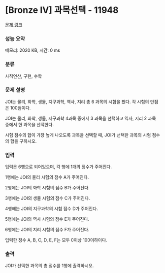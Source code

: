 # [Bronze IV] 과목선택 - 11948 

[문제 링크](https://www.acmicpc.net/problem/11948) 

### 성능 요약

메모리: 2020 KB, 시간: 0 ms

### 분류

사칙연산, 구현, 수학

### 문제 설명

<p style="user-select: auto;">JOI는 물리, 화학, 생물, 지구과학, 역사, 지리 총 6 과목의 시험을 봤다. 각 시험의 만점은 100점이다.</p>

<p style="user-select: auto;">JOI는 물리, 화학, 생물, 지구과학 4과목 중에서 3 과목을 선택하고 역사, 지리 2 과목 중에서 한 과목을 선택한다.</p>

<p style="user-select: auto;">시험 점수의 합이 가장 높게 나오도록 과목을 선택할 때, JOI가 선택한 과목의 시험 점수의 합을 구하시오.</p>

### 입력 

 <p style="user-select: auto;">입력은 6행으로 되어있으며, 각 행에 1개의 정수가 주어진다.</p>

<p style="user-select: auto;">1행에는 JOI의 물리 시험의 점수 A가 주어진다.</p>

<p style="user-select: auto;">2행에는 JOI의 화학 시험의 점수 B가 주어진다.</p>

<p style="user-select: auto;">3행에는 JOI의 생물 시험의 점수 C가 주어진다.</p>

<p style="user-select: auto;">4행에는 JOI의 지구과학의 시험 점수 D가 주어진다.</p>

<p style="user-select: auto;">5행에는 JOI의 역사 시험의 점수 E가 주어진다.</p>

<p style="user-select: auto;">6행에는 JOI의 지리 시험의 점수 F가 주어진다.</p>

<p style="user-select: auto;">입력한 정수 A, B, C, D, E, F는 모두 0이상 100이하이다.</p>

### 출력 

 <p style="user-select: auto;">JOI가 선택한 과목의 총 점수를 1행에 출력하시오.</p>

